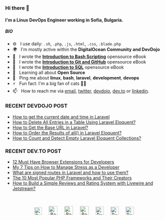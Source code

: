 ### Hi there 👋

#### I'm a Linux DevOps Engineer working in Sofia, Bulgaria.

##### BIO

- ⚙️&nbsp;&nbsp; I use daily: `.sh`, `.php`, `.js`, `.html`, `.css`, `.blade.php`
- 🌍&nbsp;&nbsp; I'm mostly active within the **DigitalOcean Community and DevDojo**
- 📖&nbsp;&nbsp; I wrote the **[Introduction to Bash Scripting](https://github.com/bobbyiliev/introduction-to-bash-scripting)** opensource eBook
- 📗&nbsp;&nbsp; I wrote the **[Introduction to Git and GitHub](https://github.com/bobbyiliev/introduction-to-git-and-github-ebook)** opensource eBook
- 📕&nbsp;&nbsp; I wrote the **[Introduction to SQL](https://github.com/bobbyiliev/introduction-to-sql)** opensource eBook
- 🌱&nbsp;&nbsp; Learning all about **Open Source**
- 💬&nbsp;&nbsp; Ping me about **linux**, **bash**, **laravel**, **development**, **devops**
- ⚡️&nbsp;&nbsp; Fun fact: I'm a big fan of cats 🐱‍💻
- 📫&nbsp;&nbsp; How to reach me via [email], [twitter], [devdojo], [dev.to] or [linkedin].

### RECENT DEVDOJO POST

<!-- DEVDOJO:START -->
- [How to get the current date and time in Laravel](https://devdojo.com/bobbyiliev/how-to-get-the-current-date-and-time-in-laravel)
- [How to Delete All Entries in a Table Using Laravel Eloquent?](https://devdojo.com/bobbyiliev/how-to-delete-all-entries-in-a-table-using-laravel-eloquent)
- [How to Get the Base URL in Laravel?](https://devdojo.com/bobbyiliev/how-to-get-the-base-url-in-laravel)
- [How to Order the Results of all() in Laravel Eloquent?](https://devdojo.com/bobbyiliev/how-to-order-the-results-of-all-in-laravel-eloquent)
- [How to Count and Detect Empty Laravel Eloquent Collections?](https://devdojo.com/bobbyiliev/how-to-count-and-detect-empty-laravel-eloquent-collections)
<!-- DEVDOJO:END -->

### RECENT DEV.TO POST
<!-- BLOG-POST-LIST:START -->
- [12 Must Have Browser Extensions for Developers](https://dev.to/bobbyiliev/12-must-have-browser-extensions-for-developers-5lf)
- [My 7 Tips on How to Manage Stress as a Developer](https://dev.to/bobbyiliev/my-7-tips-on-how-to-manage-stress-as-a-developer-34k9)
- [What are signed routes in Laravel and how to use them?](https://dev.to/bobbyiliev/what-are-signed-routes-in-laravel-and-how-to-use-them-4kni)
- [The 10 Most Popular PHP Frameworks and Their Creators](https://dev.to/bobbyiliev/the-10-most-popular-php-frameworks-and-their-creators-475p)
- [How to Build a Simple Reviews and Rating System with Livewire and Jetstream?](https://dev.to/bobbyiliev/how-to-build-a-simple-reviews-and-rating-system-with-livewire-and-jetstream-36cj)
<!-- BLOG-POST-LIST:END -->


<p align="center">
<br><br>
<a href="https://dev.to/bobbyiliev"> 
<img src="https://d2fltix0v2e0sb.cloudfront.net/dev-badge.svg" alt="Bobby Iliev dev to profile" width="24px"/></a>
&emsp;
<a href= "https://instagram.com/bobby.iliev">
<img src="https://img.icons8.com/ios-glyphs/256/000000/instagram-new.svg" alt="Bobby Iliev instagram profile" width="28px"/></a>
&emsp;
<a href="https://www.paypal.com/paypalme/bobbyiliev">
<img src="https://img.icons8.com/ios-glyphs/256/000000/paypal.png" alt="Bobby Iliev pay pal me profile" width="28px"/></a> 
&emsp;
<a href="https://bobbyiliev.com">
<img src="https://img.icons8.com/material/256/000000/globe--v1.png" alt="Bobby Iliev personal website" width="28px"/></a>
&emsp;
<a href="https://linkedin.com/in/bobby-iliev">
<img src="https://img.icons8.com/ios-filled/256/000000/linkedin.svg" alt="Bobby Iliev linked in profile" width="26px"/></a>
&emsp;
<a href="https://twitter.com/bobbyiliev_">
<img src="https://img.icons8.com/ios-filled/256/000000/twitter.svg" alt="Bobby Iliev twitter profile" width="26px"/></a>
&emsp;
<a href="https://youtube.com/channel/UCQWmdHTeAO0UvaNqve9udRw/">
<img src="https://img.icons8.com/ios-filled/256/000000/youtube.svg" alt="Bobby Iliev YouTube profile" width="26px"/></a>
</p>

[email]: mailto:bobby@bobbyiliev.com
[twitter]: https://twitter.com/bobbyiliev_
[devdojo]: https://devdojo.com/bobbyiliev
[dev.to]: https://dev.to/bobbyiliev
[linkedin]: https://www.linkedin.com/in/bobby-iliev
[youtube]: https://youtube.com/channel/UCQWmdHTeAO0UvaNqve9udRw/
